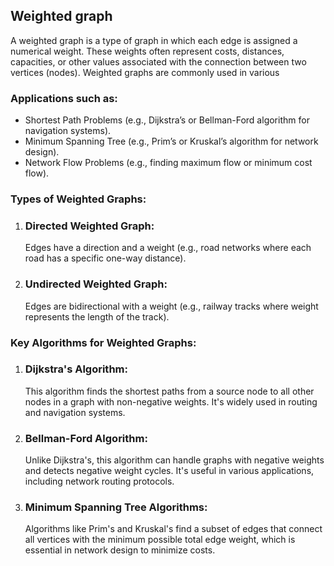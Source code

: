 ## Weighted graph
A weighted graph is a type of graph in which each edge is assigned a numerical weight.
These weights often represent costs, distances, capacities, or other values associated with the 
connection between two vertices (nodes). Weighted graphs are commonly used in various

### Applications such as:
- Shortest Path Problems (e.g., Dijkstra’s or Bellman-Ford algorithm for navigation systems).
- Minimum Spanning Tree (e.g., Prim’s or Kruskal’s algorithm for network design).
- Network Flow Problems (e.g., finding maximum flow or minimum cost flow).

### Types of Weighted Graphs:
1. ### Directed Weighted Graph:
    Edges have a direction and a weight (e.g., road networks where each road has a specific one-way distance).
2. ### Undirected Weighted Graph:
    Edges are bidirectional with a weight (e.g., railway tracks where weight represents the length of the track).

### Key Algorithms for Weighted Graphs:
1. ### Dijkstra's Algorithm:
   This algorithm finds the shortest paths from a source node to all other nodes in a graph with non-negative weights. It's widely used in routing and navigation systems. 
2. ### Bellman-Ford Algorithm:
      Unlike Dijkstra's, this algorithm can handle graphs with negative weights and detects negative weight cycles. It's useful in various applications, including network routing protocols. 
3. ### Minimum Spanning Tree Algorithms:
    Algorithms like Prim's and Kruskal's find a subset of edges that connect all vertices with the minimum possible total edge weight, which is essential in network design to minimize costs.
